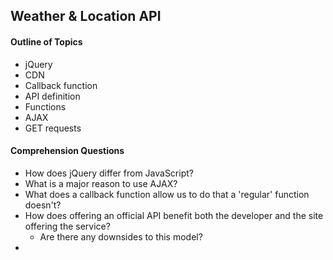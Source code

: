 ## Weather & Location API

#### Outline of Topics
+ jQuery
+ CDN
+ Callback function
+ API definition
+ Functions
+ AJAX
+ GET requests

#### Comprehension Questions 

+ How does jQuery differ from JavaScript?
+ What is a major reason to use AJAX?
+ What does a callback function allow us to do that a 'regular' function doesn't?
+ How does offering an official API benefit both the developer and the site offering the service?
    + Are there any downsides to this model?
+ 
 
